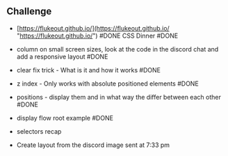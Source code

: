 

## Challenge
- [https://flukeout.github.io/](https://flukeout.github.io/ "https://flukeout.github.io/") #DONE 
CSS Dinner #DONE 

- column on small screen sizes, look at the code in the discord chat and add a responsive layout #DONE 
- clear fix trick - What is it and how it works #DONE 
- z index - Only works with absolute positioned elements #DONE 
- positions - display them and in what way the differ between each other #DONE 
- display flow root example #DONE 
- selectors recap
- Create layout from the discord image sent at 7:33 pm


